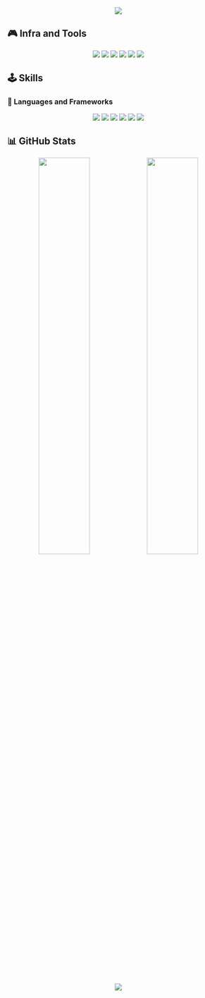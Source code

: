 <div align="center">
    <img src="https://capsule-render.vercel.app/api?type=waving&animation=twinkling&color=gradient&height=100&section=header&text=👾%20Gunwoo's%20GitHub%20Arcade!%20👾&fontColor=FFFFF0&fontSize=30"/>
</div>

## 🎮 Infra and Tools
<div align="center">
    <img src="https://img.shields.io/badge/git-FF007F.svg?&style=for-the-badge&logo=git&logoColor=white&label=Player%20One"/>
    <img src="https://img.shields.io/badge/github-181717.svg?&style=for-the-badge&logo=github&logoColor=white&label=Player%20Two"/>
    <img src="https://img.shields.io/badge/aws-FFD700.svg?&style=for-the-badge&logo=amazonaws&logoColor=black&label=Bonus%20Item"/>
    <img src="https://img.shields.io/badge/colab-008000.svg?&style=for-the-badge&logo=googlecolab&logoColor=white&label=Helper%20Bot"/>
    <img src="https://img.shields.io/badge/vscode-007ACC.svg?&style=for-the-badge&logo=visualstudiocode&logoColor=white&label=Toolbox"/>
    <img src="https://img.shields.io/badge/intellij-000000.svg?&style=for-the-badge&logo=intellijidea&logoColor=white&label=Power-Up"/>
</div>

## 🕹️ Skills

### 🎲 Languages and Frameworks
<div align="center">
    <img src="https://img.shields.io/badge/java-000000.svg?&style=for-the-badge&logo=openjdk&logoColor=white&label=RPG%20Coder"/>
    <img src="https://img.shields.io/badge/spring-00FF00.svg?&style=for-the-badge&logo=spring&logoColor=white&label=Quest%20Builder"/>
    <img src="https://img.shields.io/badge/mysql-4479A1.svg?&style=for-the-badge&logo=mysql&logoColor=white&label=Database%20Wizard"/>
    <img src="https://img.shields.io/badge/python-8A2BE2.svg?&style=for-the-badge&logo=python&logoColor=white&label=Python%20Master"/>
    <img src="https://img.shields.io/badge/javascript-F7DF1E.svg?&style=for-the-badge&logo=javascript&logoColor=black&label=JS%20Ninja"/>
    <img src="https://img.shields.io/badge/vue.js-4FC08D.svg?&style=for-the-badge&logo=vuedotjs&logoColor=white&label=Frontend%20Hero"/>
</div>

## 📊 GitHub Stats
<div align="center">
    <img src="https://github-readme-stats.vercel.app/api?username=kogunwoo&show_icons=true&theme=radical&title_color=FF5733&icon_color=FFC300&text_color=DAF7A6&bg_color=000000" width="48%"/>
    <img src="https://github-readme-stats.vercel.app/api/top-langs/?username=kogunwoo&layout=compact&theme=radical" width="48%"/>
</div>

<div align="center">
    <img src="https://capsule-render.vercel.app/api?type=waving&color=gradient&height=40&section=footer"/>
</div>
